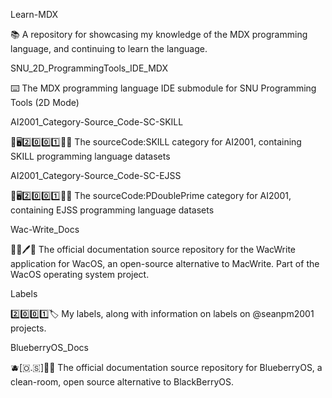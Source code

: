 
Learn-MDX

📚️ A repository for showcasing my knowledge of the MDX programming language, and continuing to learn the language.

SNU_2D_ProgrammingTools_IDE_MDX

⌨️ The MDX programming language IDE submodule for SNU Programming Tools (2D Mode) 

AI2001_Category-Source_Code-SC-SKILL

🧠️🖥️2️⃣️0️⃣️0️⃣️1️⃣️💾️📜️ The sourceCode:SKILL category for AI2001, containing SKILL programming language datasets

AI2001_Category-Source_Code-SC-EJSS

🧠️🖥️2️⃣️0️⃣️0️⃣️1️⃣️💾️📜️ The sourceCode:PDoublePrime category for AI2001, containing EJSS programming language datasets

Wac-Write_Docs

🍏️📝️🖊️📖️ The official documentation source repository for the WacWrite application for WacOS, an open-source alternative to MacWrite. Part of the WacOS operating system project.

Labels

2️⃣️0️⃣️0️⃣️1️⃣️🏷️ My labels, along with information on labels on @seanpm2001 projects.

BlueberryOS_Docs

🫐️[🇴.🇸]📱️📖️ The official documentation source repository for BlueberryOS, a clean-room, open source alternative to BlackBerryOS.

